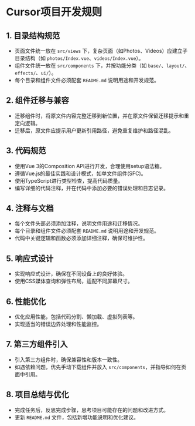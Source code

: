 # Cursor项目开发规则

## 1. 目录结构规范

- 页面文件统一放在 `src/views` 下，复杂页面（如Photos、Videos）应建立子目录结构（如 `photos/Index.vue`、`videos/Index.vue`）。
- 组件文件统一放在 `src/components` 下，并按功能分类（如 `base/`、`layout/`、`effects/`、`ui/`）。
- 每个目录和组件文件必须配套 `README.md` 说明用途和开发规范。

## 2. 组件迁移与兼容

- 迁移组件时，将原文件内容完整迁移到新位置，并在原文件保留迁移提示和重定向逻辑。
- 迁移后，原文件应提示用户更新引用路径，避免重复维护和路径混乱。

## 3. 代码规范

- 使用Vue 3的Composition API进行开发，合理使用setup语法糖。
- 遵循Vue.js的最佳实践和设计模式，如单文件组件(SFC)。
- 使用TypeScript进行类型检查，提高代码质量。
- 编写详细的代码注释，并在代码中添加必要的错误处理和日志记录。

## 4. 注释与文档

- 每个文件头部必须添加注释，说明文件用途和迁移情况。
- 每个目录和组件文件必须配套 `README.md` 说明用途和开发规范。
- 代码中关键逻辑和函数必须添加详细注释，确保可维护性。

## 5. 响应式设计

- 实现响应式设计，确保在不同设备上的良好体验。
- 使用CSS媒体查询和弹性布局，适配不同屏幕尺寸。

## 6. 性能优化

- 优化应用性能，包括代码分割、懒加载、虚拟列表等。
- 实现适当的错误边界处理和性能监控。

## 7. 第三方组件引入

- 引入第三方组件时，确保兼容性和版本一致性。
- 如遇依赖问题，优先手动下载组件并放入 `src/components`，并指导如何在页面中引用。

## 8. 项目总结与优化

- 完成任务后，反思完成步骤，思考项目可能存在的问题和改进方式。
- 更新 `README.md` 文件，包括新增功能说明和优化建议。 